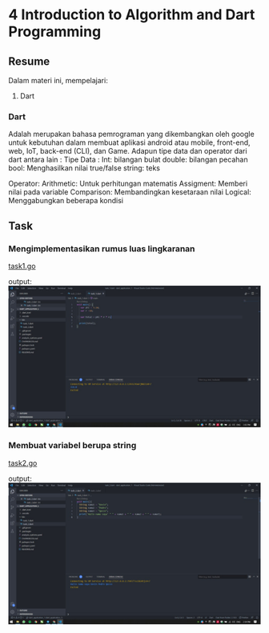 # 4 Introduction to Algorithm and Dart Programming

## Resume

Dalam materi ini, mempelajari:

1. Dart

### Dart

Adalah merupakan bahasa pemrograman yang dikembangkan oleh google untuk kebutuhan dalam membuat aplikasi android atau mobile, front-end, web, IoT, back-end (CLI), dan Game. Adapun tipe data dan operator dari dart antara lain :
Tipe Data :
Int: bilangan bulat
double: bilangan pecahan
bool: Menghasilkan nilai true/false
string: teks

Operator:
Arithmetic: Untuk perhitungan matematis
Assigment: Memberi nilai pada variable
Comparison: Membandingkan kesetaraan nilai
Logical: Menggabungkan beberapa kondisi

## Task

### Mengimplementasikan rumus luas lingkaranan

[task1.go](./Praktikum/task1.go)

output:
![task1](./Screenshots/task1.jpeg)

### Membuat variabel berupa string

[task2.go](./Praktikum/task2.go)

output:
![task2](./Screenshots/task2.jpeg)
